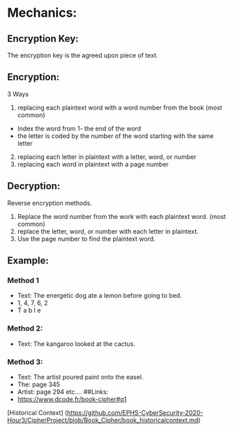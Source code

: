 # Mechanics: 
## Encryption Key:
The encryption key is the agreed upon piece of text. 
## Encryption: 
3 Ways
1. replacing each plaintext word with a word number from the book (most common)
* Index the word from 1- the end of the word
* the letter is coded by the number of the word starting with the same letter
2. replacing each letter in plaintext with a letter, word, or number
3. replacing each word in plaintext with a page number
## Decryption: 
Reverse encryption methods.
1. Replace the word number from the work with each plaintext word. (most common)
2. replace the letter, word, or number with each letter in plaintext. 
3. Use the page number to find the plaintext word. 
## Example: 
### Method 1 
* Text: The energetic dog ate a lemon before going to bed. 
* 1, 4, 7, 6, 2
* T  a  b  l e
### Method 2:
* Text: The kangaroo looked at the cactus. 
### Method 3: 
* Text: The artist poured paint onto the easel. 
* The: page 345
* Artist: page 294
etc.... 
##Links:
* https://www.dcode.fr/book-cipher#q1 

[Historical Context] (https://github.com/EPHS-CyberSecurity-2020-Hour3/CipherProject/blob/Book_Cipher/book_historicalcontext.md)



